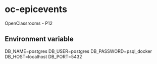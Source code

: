 # oc-epicevents
OpenClassrooms - P12

## Environment variable
DB_NAME=postgres
DB_USER=postgres
DB_PASSWORD=psql_docker
DB_HOST=localhost
DB_PORT=5432
